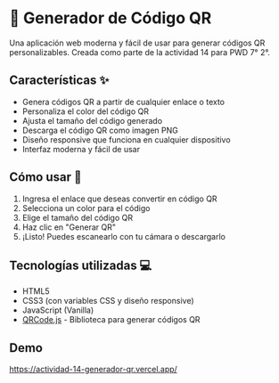 # 📱 Generador de Código QR

Una aplicación web moderna y fácil de usar para generar códigos QR personalizables. Creada como parte de la actividad 14 para PWD 7° 2°.

## Características ✨

- Genera códigos QR a partir de cualquier enlace o texto
- Personaliza el color del código QR
- Ajusta el tamaño del código generado
- Descarga el código QR como imagen PNG
- Diseño responsive que funciona en cualquier dispositivo
- Interfaz moderna y fácil de usar

## Cómo usar 🚀

1. Ingresa el enlace que deseas convertir en código QR
2. Selecciona un color para el código
3. Elige el tamaño del código QR
4. Haz clic en "Generar QR"
5. ¡Listo! Puedes escanearlo con tu cámara o descargarlo

## Tecnologías utilizadas 💻

- HTML5
- CSS3 (con variables CSS y diseño responsive)
- JavaScript (Vanilla)
- [QRCode.js](https://davidshimjs.github.io/qrcodejs/) - Biblioteca para generar códigos QR

## Demo

https://actividad-14-generador-qr.vercel.app/

## 

